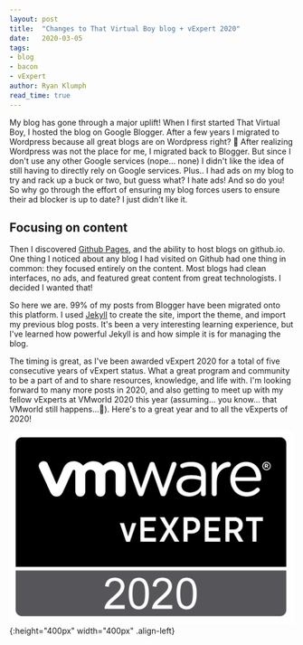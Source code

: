 ```yaml
---
layout: post
title:  "Changes to That Virtual Boy blog + vExpert 2020"
date:   2020-03-05
tags:
- blog
- bacon
- vExpert
author: Ryan Klumph
read_time: true
---
```

My blog has gone through a major uplift! When I first started That Virtual Boy, I hosted the blog on Google Blogger. After a few years I migrated to Wordpress because all great blogs are on Wordpress right? 🧐 After realizing Wordpress was not the place for me, I migrated back to Blogger. But since I don't use any other Google services (nope... none) I didn't like the idea of still having to directly rely on Google services. Plus.. I had ads on my blog to try and rack up a buck or two, but guess what? I hate ads! And so do you! So why go through the effort of ensuring my blog forces users to ensure their ad blocker is up to date? I just didn't like it.

## Focusing on content

Then I discovered [Github Pages](https://pages.github.com), and the ability to host blogs on github.io. One thing I noticed about any blog I had visited on Github had one thing in common: they focused entirely on the content. Most blogs had clean interfaces, no ads, and featured great content from great technologists. I decided I wanted that!

So here we are. 99% of my posts from Blogger have been migrated onto this platform. I used [Jekyll](https://jekyllrb.com) to create the site, import the theme, and import my previous blog posts. It's been a very interesting learning experience, but I've learned how powerful Jekyll is and how simple it is for managing the blog.

The timing is great, as I've been awarded vExpert 2020 for a total of five consecutive years of vExpert status. What a great program and community to be a part of and to share resources, knowledge, and life with. I'm looking forward to many more posts in 2020, and also getting to meet up with my fellow vExperts at VMworld 2020 this year (assuming... you know... that VMworld still happens...🥺). Here's to a great year and to all the vExperts of 2020!

![image](/assets/images/vexpert2020.png){:height="400px" width="400px" .align-left}
